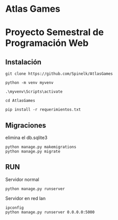 # Atlas Games
# Proyecto Semestral de Programación Web

## Instalación
```
git clone https://github.com/Spinelk/AtlasGames

python -m venv myvenv

.\myvenv\Scripts\activate

cd AtlasGames

pip install -r requerimientos.txt

```

## Migraciones
elimina el db.sqlite3
```
python manage.py makemigrations
python manage.py migrate
```

## RUN
Servidor normal
```
python manage.py runserver
```


Servidor en red lan
```
ipconfig
python manage.py runserver 0.0.0.0:5000
```